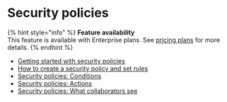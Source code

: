 # Security policies

{% hint style="info" %}
**Feature availability**\
This feature is available with Enterprise plans. See [pricing plans](https://snyk.io/plans/) for more details.
{% endhint %}

* [Getting started with security policies](getting-started-with-security-policies.md)
* [How to create a security policy and set rules](how-to-create-a-security-policy-and-set-rules.md)
* [Security policies: Conditions](security-policies-conditions.md)
* [Security policies: Actions](security-policy-actions.md)
* [Security policies: What collaborators see](security-policies-what-collaborators-see.md)
